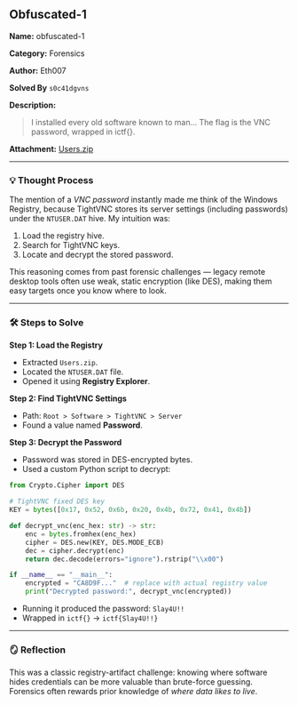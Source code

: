 ## Obfuscated-1

**Name:** obfuscated-1

**Category:** Forensics

**Author:** Eth007

**Solved By** `s0c41dgvns`

**Description:**

> I installed every old software known to man... The flag is the VNC password, wrapped in ictf{}.
> 

**Attachment:** [Users.zip](https://github.com/ImaginaryCTF/ImaginaryCTF-2025-Challenges/blob/main/Forensics/obfuscated-1/dist/Users.zip)

---

### 💡 Thought Process

The mention of a *VNC password* instantly made me think of the Windows Registry, because TightVNC stores its server settings (including passwords) under the `NTUSER.DAT` hive.
My intuition was:

1. Load the registry hive.
2. Search for TightVNC keys.
3. Locate and decrypt the stored password.

This reasoning comes from past forensic challenges — legacy remote desktop tools often use weak, static encryption (like DES), making them easy targets once you know where to look.

---

### 🛠️ Steps to Solve

**Step 1: Load the Registry**

- Extracted `Users.zip`.
- Located the `NTUSER.DAT` file.
- Opened it using **Registry Explorer**.

**Step 2: Find TightVNC Settings**

- Path: `Root > Software > TightVNC > Server`
- Found a value named **Password**.

**Step 3: Decrypt the Password**

- Password was stored in DES-encrypted bytes.
- Used a custom Python script to decrypt:

```python
from Crypto.Cipher import DES

# TightVNC fixed DES key
KEY = bytes([0x17, 0x52, 0x6b, 0x20, 0x4b, 0x72, 0x41, 0x4b])

def decrypt_vnc(enc_hex: str) -> str:
    enc = bytes.fromhex(enc_hex)
    cipher = DES.new(KEY, DES.MODE_ECB)
    dec = cipher.decrypt(enc)
    return dec.decode(errors="ignore").rstrip("\\x00")

if __name__ == "__main__":
    encrypted = "CA8D9F..."  # replace with actual registry value
    print("Decrypted password:", decrypt_vnc(encrypted))
```

- Running it produced the password: `Slay4U!!`
- Wrapped in `ictf{}` → `ictf{Slay4U!!}`

---

### 🪞 Reflection

This was a classic registry-artifact challenge: knowing where software hides credentials can be more valuable than brute-force guessing. Forensics often rewards prior knowledge of *where data likes to live*.
